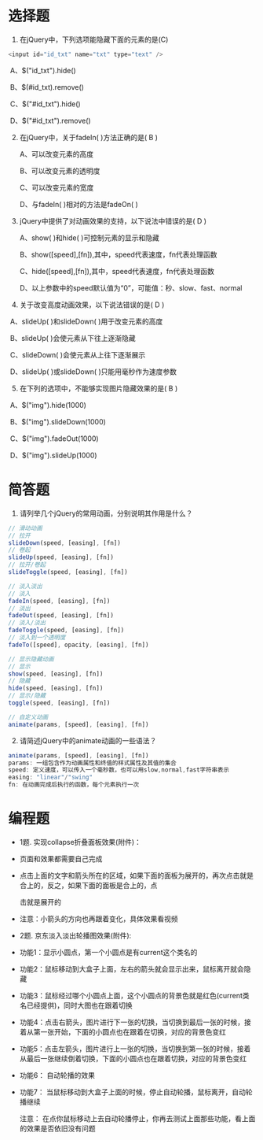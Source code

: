 # 选择题

1. 在jQuery中，下列选项能隐藏下面的元素的是(C)

```js
<input id="id_txt" name="txt" type="text" />
```
​      A、$("id_txt").hide()

​      B、$(#id_txt).remove()

​      C、$("#id_txt").hide()

​      D、$("#id_txt").remove()


2. 在jQuery中，关于fadeIn( )方法正确的是( B  )

   A、可以改变元素的高度

   B、可以改变元素的透明度

   C、可以改变元素的宽度

   D、与fadeIn( )相对的方法是fadeOn( )


3. jQuery中提供了对动画效果的支持，以下说法中错误的是( D )

   A、show( )和hide( )可控制元素的显示和隐藏

   B、show([speed],[fn]),其中，speed代表速度，fn代表处理函数

   C、hide([speed],[fn]),其中，speed代表速度，fn代表处理函数

   D、以上参数中的speed默认值为“0”，可能值：秒、slow、fast、normal


4. 关于改变高度动画效果，以下说法错误的是(  D )

​      A、slideUp( )和slideDown( )用于改变元素的高度

​      B、slideUp( )会使元素从下往上逐渐隐藏

​      C、slideDown( )会使元素从上往下逐渐展示

​      D、slideUp( )或slideDown( )只能用毫秒作为速度参数


 5. 在下列的选项中，不能够实现图片隐藏效果的是(  B )

​     A、$("img").hide(1000)

​     B、$("img").slideDown(1000)

​     C、$("img").fadeOut(1000)

​     D、$("img").slideUp(1000)




# 简答题

1. 请列举几个jQuery的常用动画，分别说明其作用是什么？
```js
// 滑动动画
// 拉开
slideDown(speed, [easing], [fn])
// 卷起
slideUp(speed, [easing], [fn])
// 拉开/卷起
slideToggle(speed, [easing], [fn])

// 淡入淡出
// 淡入
fadeIn(speed, [easing], [fn])
// 淡出
fadeOut(speed, [easing], [fn])
// 淡入/淡出
fadeToggle(speed, [easing], [fn])
// 淡入到一个透明度
fadeTo([speed], opacity, [easing], [fn])

// 显示隐藏动画
// 显示
show(speed, [easing], [fn])
// 隐藏
hide(speed, [easing], [fn])
// 显示/隐藏
toggle(speed, [easing], [fn])

// 自定义动画
animate(params, [speed], [easing], [fn])
```
2. 请简述jQuery中的animate动画的一些语法？
```js
animate(params, [speed], [easing], [fn])
params: 一组包含作为动画属性和终值的样式属性及其值的集合
speed: 定义速度，可以传入一个毫秒数，也可以用slow,normal,fast字符串表示
easing: "linear"/"swing"
fn: 在动画完成后执行的函数，每个元素执行一次
```



# 编程题

- 1题. 实现collapse折叠面板效果(附件)：

- 页面和效果都需要自己完成

- 点击上面的文字和箭头所在的区域，如果下面的面板为展开的，再次点击就是合上的，反之，如果下面的面板是合上的，点

  击就是展开的

- 注意：小箭头的方向也再跟着变化，具体效果看视频




- 2题. 京东淡入淡出轮播图效果(附件):

- 功能1：显示小圆点，第一个小圆点是有current这个类名的

- 功能2：鼠标移动到大盒子上面，左右的箭头就会显示出来，鼠标离开就会隐藏

- 功能3：鼠标经过哪个小圆点上面，这个小圆点的背景色就是红色(current类名已经提供)，同时大图也在跟着切换

- 功能4：点击右箭头，图片进行下一张的切换，当切换到最后一张的时候，接着从第一张开始，下面的小圆点也在跟着在切换，对应的背景色变红

- 功能5：点击左箭头，图片进行上一张的切换，当切换到第一张的时候，接着从最后一张继续倒着切换，下面的小圆点也在跟着切换，对应的背景色变红

- 功能6： 自动轮播的效果

- 功能7： 当鼠标移动到大盒子上面的时候，停止自动轮播，鼠标离开，自动轮播继续

     注意： 在点你鼠标移动上去自动轮播停止，你再去测试上面那些功能，看上面的效果是否依旧没有问题

  
